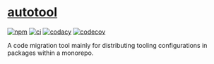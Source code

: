 # [autotool](https://github.com/AlexAegis/autotool)

[![npm](https://img.shields.io/npm/v/@alexaegis/autotool/latest)](https://www.npmjs.com/package/@alexaegis/autotool)
[![ci](https://github.com/AlexAegis/autotool/actions/workflows/cicd.yml/badge.svg)](https://github.com/AlexAegis/autotool/actions/workflows/cicd.yml)
[![codacy](https://app.codacy.com/project/badge/Grade/402dd6d7fcbd4cde86fdf8e7d948fcde)](https://www.codacy.com/gh/AlexAegis/autotool/dashboard?utm_source=github.com&utm_medium=referral&utm_content=AlexAegis/autotool&utm_campaign=Badge_Grade)
[![codecov](https://codecov.io/gh/AlexAegis/autotool/branch/master/graph/badge.svg?token=kw8ZeoPbUh)](https://codecov.io/gh/AlexAegis/autotool)

A code migration tool mainly for distributing tooling configurations in packages
within a monorepo.
